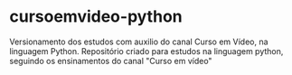# cursoemvideo-python
Versionamento dos estudos com auxilio do canal Curso em Vídeo, na linguagem Python.
Repositório criado para estudos na linguagem python, seguindo os ensinamentos do canal "Curso em vídeo"